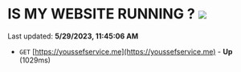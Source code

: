 # IS MY WEBSITE RUNNING ? [![](https://img.shields.io/static/v1?label=Sponsor&message=%E2%9D%A4&logo=GitHub&color=%23fe8e86)](https://github.com/sponsors/<username>)

Last updated: **5/29/2023, 11:45:06 AM**

- `GET` [https://youssefservice.me](https://youssefservice.me) - **Up** (1029ms)
